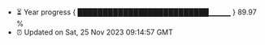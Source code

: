 - ⏳ Year progress { ██████████████████████████▁▁▁▁ } 89.97 %
- ⏰ Updated on Sat, 25 Nov 2023 09:14:57 GMT


